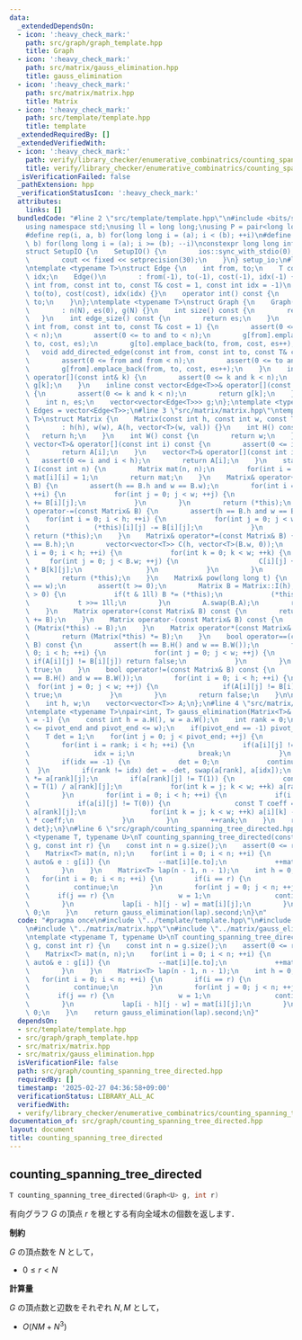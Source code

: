 ```yaml
---
data:
  _extendedDependsOn:
  - icon: ':heavy_check_mark:'
    path: src/graph/graph_template.hpp
    title: Graph
  - icon: ':heavy_check_mark:'
    path: src/matrix/gauss_elimination.hpp
    title: gauss_elimination
  - icon: ':heavy_check_mark:'
    path: src/matrix/matrix.hpp
    title: Matrix
  - icon: ':heavy_check_mark:'
    path: src/template/template.hpp
    title: template
  _extendedRequiredBy: []
  _extendedVerifiedWith:
  - icon: ':heavy_check_mark:'
    path: verify/library_checker/enumerative_combinatrics/counting_spanning_tree_directed.test.cpp
    title: verify/library_checker/enumerative_combinatrics/counting_spanning_tree_directed.test.cpp
  _isVerificationFailed: false
  _pathExtension: hpp
  _verificationStatusIcon: ':heavy_check_mark:'
  attributes:
    links: []
  bundledCode: "#line 2 \"src/template/template.hpp\"\n#include <bits/stdc++.h>\n\
    using namespace std;\nusing ll = long long;\nusing P = pair<long long, long long>;\n\
    #define rep(i, a, b) for(long long i = (a); i < (b); ++i)\n#define rrep(i, a,\
    \ b) for(long long i = (a); i >= (b); --i)\nconstexpr long long inf = 4e18;\n\
    struct SetupIO {\n    SetupIO() {\n        ios::sync_with_stdio(0);\n        cin.tie(0);\n\
    \        cout << fixed << setprecision(30);\n    }\n} setup_io;\n#line 3 \"src/graph/graph_template.hpp\"\
    \ntemplate <typename T>\nstruct Edge {\n    int from, to;\n    T cost;\n    int\
    \ idx;\n    Edge()\n        : from(-1), to(-1), cost(-1), idx(-1) {}\n    Edge(const\
    \ int from, const int to, const T& cost = 1, const int idx = -1)\n        : from(from),\
    \ to(to), cost(cost), idx(idx) {}\n    operator int() const {\n        return\
    \ to;\n    }\n};\ntemplate <typename T>\nstruct Graph {\n    Graph(const int N)\n\
    \        : n(N), es(0), g(N) {}\n    int size() const {\n        return n;\n \
    \   }\n    int edge_size() const {\n        return es;\n    }\n    void add_edge(const\
    \ int from, const int to, const T& cost = 1) {\n        assert(0 <= from and from\
    \ < n);\n        assert(0 <= to and to < n);\n        g[from].emplace_back(from,\
    \ to, cost, es);\n        g[to].emplace_back(to, from, cost, es++);\n    }\n \
    \   void add_directed_edge(const int from, const int to, const T& cost = 1) {\n\
    \        assert(0 <= from and from < n);\n        assert(0 <= to and to < n);\n\
    \        g[from].emplace_back(from, to, cost, es++);\n    }\n    inline vector<Edge<T>>&\
    \ operator[](const int& k) {\n        assert(0 <= k and k < n);\n        return\
    \ g[k];\n    }\n    inline const vector<Edge<T>>& operator[](const int& k) const\
    \ {\n        assert(0 <= k and k < n);\n        return g[k];\n    }\n\n   private:\n\
    \    int n, es;\n    vector<vector<Edge<T>>> g;\n};\ntemplate <typename T>\nusing\
    \ Edges = vector<Edge<T>>;\n#line 3 \"src/matrix/matrix.hpp\"\ntemplate <typename\
    \ T>\nstruct Matrix {\n    Matrix(const int h, const int w, const T& val = 0)\n\
    \        : h(h), w(w), A(h, vector<T>(w, val)) {}\n    int H() const {\n     \
    \   return h;\n    }\n    int W() const {\n        return w;\n    }\n    const\
    \ vector<T>& operator[](const int i) const {\n        assert(0 <= i and i < h);\n\
    \        return A[i];\n    }\n    vector<T>& operator[](const int i) {\n     \
    \   assert(0 <= i and i < h);\n        return A[i];\n    }\n    static Matrix\
    \ I(const int n) {\n        Matrix mat(n, n);\n        for(int i = 0; i < n; ++i)\
    \ mat[i][i] = 1;\n        return mat;\n    }\n    Matrix& operator+=(const Matrix&\
    \ B) {\n        assert(h == B.h and w == B.w);\n        for(int i = 0; i < h;\
    \ ++i) {\n            for(int j = 0; j < w; ++j) {\n                (*this)[i][j]\
    \ += B[i][j];\n            }\n        }\n        return (*this);\n    }\n    Matrix&\
    \ operator-=(const Matrix& B) {\n        assert(h == B.h and w == B.w);\n    \
    \    for(int i = 0; i < h; ++i) {\n            for(int j = 0; j < w; ++j) {\n\
    \                (*this)[i][j] -= B[i][j];\n            }\n        }\n       \
    \ return (*this);\n    }\n    Matrix& operator*=(const Matrix& B) {\n        assert(w\
    \ == B.h);\n        vector<vector<T>> C(h, vector<T>(B.w, 0));\n        for(int\
    \ i = 0; i < h; ++i) {\n            for(int k = 0; k < w; ++k) {\n           \
    \     for(int j = 0; j < B.w; ++j) {\n                    C[i][j] += (*this)[i][k]\
    \ * B[k][j];\n                }\n            }\n        }\n        A.swap(C);\n\
    \        return (*this);\n    }\n    Matrix& pow(long long t) {\n        assert(h\
    \ == w);\n        assert(t >= 0);\n        Matrix B = Matrix::I(h);\n        while(t\
    \ > 0) {\n            if(t & 1ll) B *= (*this);\n            (*this) *= (*this);\n\
    \            t >>= 1ll;\n        }\n        A.swap(B.A);\n        return (*this);\n\
    \    }\n    Matrix operator+(const Matrix& B) const {\n        return (Matrix(*this)\
    \ += B);\n    }\n    Matrix operator-(const Matrix& B) const {\n        return\
    \ (Matrix(*this) -= B);\n    }\n    Matrix operator*(const Matrix& B) const {\n\
    \        return (Matrix(*this) *= B);\n    }\n    bool operator==(const Matrix&\
    \ B) const {\n        assert(h == B.H() and w == B.W());\n        for(int i =\
    \ 0; i < h; ++i) {\n            for(int j = 0; j < w; ++j) {\n               \
    \ if(A[i][j] != B[i][j]) return false;\n            }\n        }\n        return\
    \ true;\n    }\n    bool operator!=(const Matrix& B) const {\n        assert(h\
    \ == B.H() and w == B.W());\n        for(int i = 0; i < h; ++i) {\n          \
    \  for(int j = 0; j < w; ++j) {\n                if(A[i][j] != B[i][j]) return\
    \ true;\n            }\n        }\n        return false;\n    }\n\n   private:\n\
    \    int h, w;\n    vector<vector<T>> A;\n};\n#line 4 \"src/matrix/gauss_elimination.hpp\"\
    \ntemplate <typename T>\npair<int, T> gauss_elimination(Matrix<T>& a, int pivot_end\
    \ = -1) {\n    const int h = a.H(), w = a.W();\n    int rank = 0;\n    assert(-1\
    \ <= pivot_end and pivot_end <= w);\n    if(pivot_end == -1) pivot_end = w;\n\
    \    T det = 1;\n    for(int j = 0; j < pivot_end; ++j) {\n        int idx = -1;\n\
    \        for(int i = rank; i < h; ++i) {\n            if(a[i][j] != T(0)) {\n\
    \                idx = i;\n                break;\n            }\n        }\n\
    \        if(idx == -1) {\n            det = 0;\n            continue;\n      \
    \  }\n        if(rank != idx) det = -det, swap(a[rank], a[idx]);\n        det\
    \ *= a[rank][j];\n        if(a[rank][j] != T(1)) {\n            const T coeff\
    \ = T(1) / a[rank][j];\n            for(int k = j; k < w; ++k) a[rank][k] *= coeff;\n\
    \        }\n        for(int i = 0; i < h; ++i) {\n            if(i == rank) continue;\n\
    \            if(a[i][j] != T(0)) {\n                const T coeff = a[i][j] /\
    \ a[rank][j];\n                for(int k = j; k < w; ++k) a[i][k] -= a[rank][k]\
    \ * coeff;\n            }\n        }\n        ++rank;\n    }\n    return {rank,\
    \ det};\n}\n#line 6 \"src/graph/counting_spanning_tree_directed.hpp\"\ntemplate\
    \ <typename T, typename U>\nT counting_spanning_tree_directed(const Graph<U>&\
    \ g, const int r) {\n    const int n = g.size();\n    assert(0 <= r and r < n);\n\
    \    Matrix<T> mat(n, n);\n    for(int i = 0; i < n; ++i) {\n        for(const\
    \ auto& e : g[i]) {\n            --mat[i][e.to];\n            ++mat[e.to][e.to];\n\
    \        }\n    }\n    Matrix<T> lap(n - 1, n - 1);\n    int h = 0, w = 0;\n \
    \   for(int i = 0; i < n; ++i) {\n        if(i == r) {\n            h = 1;\n \
    \           continue;\n        }\n        for(int j = 0; j < n; ++j) {\n     \
    \       if(j == r) {\n                w = 1;\n                continue;\n    \
    \        }\n            lap[i - h][j - w] = mat[i][j];\n        }\n        w =\
    \ 0;\n    }\n    return gauss_elimination(lap).second;\n}\n"
  code: "#pragma once\n#include \"../template/template.hpp\"\n#include \"../graph/graph_template.hpp\"\
    \n#include \"../matrix/matrix.hpp\"\n#include \"../matrix/gauss_elimination.hpp\"\
    \ntemplate <typename T, typename U>\nT counting_spanning_tree_directed(const Graph<U>&\
    \ g, const int r) {\n    const int n = g.size();\n    assert(0 <= r and r < n);\n\
    \    Matrix<T> mat(n, n);\n    for(int i = 0; i < n; ++i) {\n        for(const\
    \ auto& e : g[i]) {\n            --mat[i][e.to];\n            ++mat[e.to][e.to];\n\
    \        }\n    }\n    Matrix<T> lap(n - 1, n - 1);\n    int h = 0, w = 0;\n \
    \   for(int i = 0; i < n; ++i) {\n        if(i == r) {\n            h = 1;\n \
    \           continue;\n        }\n        for(int j = 0; j < n; ++j) {\n     \
    \       if(j == r) {\n                w = 1;\n                continue;\n    \
    \        }\n            lap[i - h][j - w] = mat[i][j];\n        }\n        w =\
    \ 0;\n    }\n    return gauss_elimination(lap).second;\n}"
  dependsOn:
  - src/template/template.hpp
  - src/graph/graph_template.hpp
  - src/matrix/matrix.hpp
  - src/matrix/gauss_elimination.hpp
  isVerificationFile: false
  path: src/graph/counting_spanning_tree_directed.hpp
  requiredBy: []
  timestamp: '2025-02-27 04:36:58+09:00'
  verificationStatus: LIBRARY_ALL_AC
  verifiedWith:
  - verify/library_checker/enumerative_combinatrics/counting_spanning_tree_directed.test.cpp
documentation_of: src/graph/counting_spanning_tree_directed.hpp
layout: document
title: counting_spanning_tree_directed
---
```


## counting_spanning_tree_directed

```cpp
T counting_spanning_tree_directed(Graph<U> g, int r)
```

有向グラフ $G$ の頂点 $r$ を根とする有向全域木の個数を返します．

**制約**

$G$ の頂点数を $N$ として，

- $0 \leq r < N$

**計算量**

$G$ の頂点数と辺数をそれぞれ $N, M$ として，

- $O(NM + N^3)$
